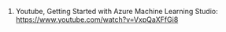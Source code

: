 1. Youtube, Getting Started with Azure Machine Learning Studio: https://www.youtube.com/watch?v=VxpQaXFfGi8

